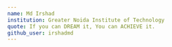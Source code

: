 ```yaml
---
name: Md Irshad
institution: Greater Noida Institute of Technology
quote: If you can DREAM it, You can ACHIEVE it.
github_user: irshadmd
---
```

